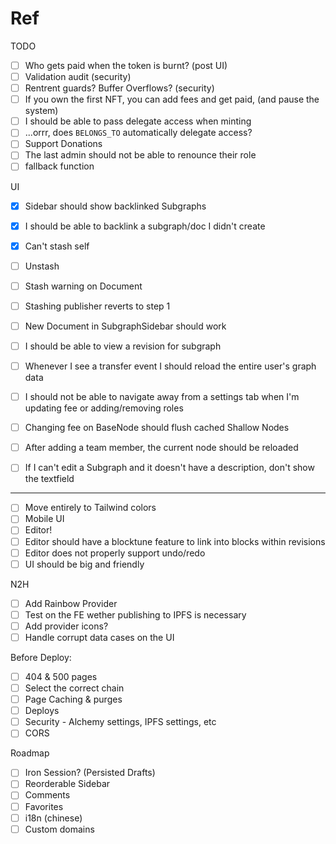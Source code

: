 # Ref

TODO

- [ ] Who gets paid when the token is burnt? (post UI)
- [ ] Validation audit (security)
- [ ] Rentrent guards? Buffer Overflows? (security)
- [ ] If you own the first NFT, you can add fees and get paid, (and pause the system)
- [ ] I should be able to pass delegate access when minting
- [ ] ...orrr, does `BELONGS_TO` automatically delegate access?
- [ ] Support Donations
- [ ] The last admin should not be able to renounce their role
- [ ] fallback function

UI
- [x] Sidebar should show backlinked Subgraphs
- [x] I should be able to backlink a subgraph/doc I didn't create
- [x] Can't stash self
- [ ] Unstash
- [ ] Stash warning on Document
- [ ] Stashing publisher reverts to step 1

- [ ] New Document in SubgraphSidebar should work
- [ ] I should be able to view a revision for subgraph
- [ ] Whenever I see a transfer event I should reload
  the entire user's graph data
- [ ] I should not be able to navigate away from a settings tab when I'm updating fee or adding/removing roles
- [ ] Changing fee on BaseNode should flush cached Shallow Nodes
- [ ] After adding a team member, the current node should be reloaded
- [ ] If I can't edit a Subgraph and it doesn't have a description, don't show the textfield

---
- [ ] Move entirely to Tailwind colors
- [ ] Mobile UI
- [ ] Editor!
- [ ] Editor should have a blocktune feature to link into blocks within revisions
- [ ] Editor does not properly support undo/redo
- [ ] UI should be big and friendly

N2H
- [ ] Add Rainbow Provider
- [ ] Test on the FE wether publishing to IPFS is necessary
- [ ] Add provider icons?
- [ ] Handle corrupt data cases on the UI

Before Deploy:
- [ ] 404 & 500 pages
- [ ] Select the correct chain
- [ ] Page Caching & purges
- [ ] Deploys
- [ ] Security - Alchemy settings, IPFS settings, etc
- [ ] CORS

Roadmap
- [ ] Iron Session? (Persisted Drafts)
- [ ] Reorderable Sidebar
- [ ] Comments
- [ ] Favorites
- [ ] i18n (chinese)
- [ ] Custom domains
